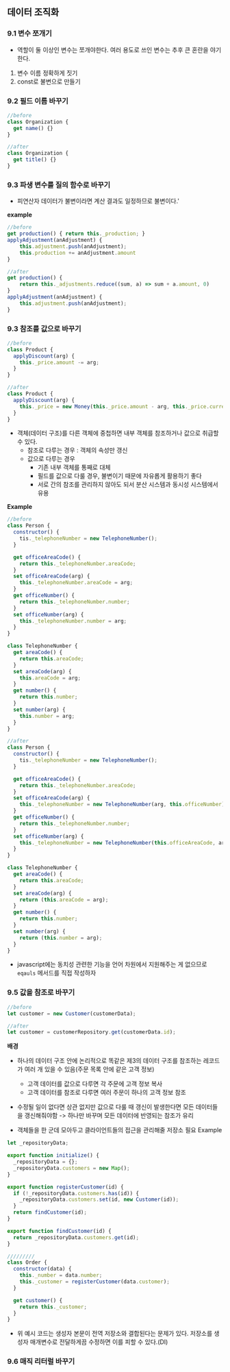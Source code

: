 ## 데이터 조직화

### 9.1 변수 쪼개기

- 역할이 둘 이상인 변수는 쪼개야한다. 여러 용도로 쓰인 변수는 추후 큰 혼란을 야기한다.

1. 변수 이름 정확하게 짓기
2. const로 불변으로 만들기

### 9.2 필드 이름 바꾸기

```javascript
//before
class Organization {
  get name() {}
}

//after
class Organization {
  get title() {}
}
```

### 9.3 파생 변수를 질의 함수로 바꾸기

- 피연산자 데이터가 불변이라면 계산 결과도 일정하므로 불변이다.'

**example**

```javascript
//before
get production() { return this._production; }
applyAdjustment(anAdjustment) {
    this.adjustment.push(anAdjustment);
    this.production += anAdjustment.amount
}

//after
get production() {
    return this._adjustments.reduce((sum, a) => sum + a.amount, 0)
}
applyAdjustment(anAdjustment) {
    this.adjustment.push(anAdjustment);
}
```

### 9.3 참조를 값으로 바꾸기

```javascript
//before
class Product {
  applyDiscount(arg) {
    this._price.amount -= arg;
  }
}

//after
class Product {
  applyDiscount(arg) {
    this._price = new Money(this._price.amount - arg, this._price.currentcy);
  }
}
```

- 객체(데이터 구조)를 다른 객체에 중첩하면 내부 객체를 참조하거나 값으로 취급할 수 있다.
  - 참조로 다루는 경우 : 객체의 속성만 갱신
  - 값으로 다루는 경우
    - 기존 내부 객체를 통째로 대체
    - 필드를 값으로 다룰 경우, 불변이기 때문에 자유롭게 활용하기 좋다
    - 서로 간의 참조를 관리하지 않아도 되서 분산 시스템과 동시성 시스템에서 유용

**Example**

```javascript
//before
class Person {
  constructor() {
    tis._telephoneNumber = new TelephoneNumber();
  }

  get officeAreaCode() {
    return this._telephoneNumber.areaCode;
  }
  set officeAreaCode(arg) {
    this._telephoneNumber.areaCode = arg;
  }
  get officeNumber() {
    return this._telephoneNumber.number;
  }
  set officeNumber(arg) {
    this._telephoneNumber.number = arg;
  }
}

class TelephoneNumber {
  get areaCode() {
    return this.areaCode;
  }
  set areaCode(arg) {
    this.areaCode = arg;
  }
  get number() {
    return this.number;
  }
  set number(arg) {
    this.number = arg;
  }
}

//after
class Person {
  constructor() {
    tis._telephoneNumber = new TelephoneNumber();
  }

  get officeAreaCode() {
    return this._telephoneNumber.areaCode;
  }
  set officeAreaCode(arg) {
    this._telephoneNumber = new TelephoneNumber(arg, this.officeNumber);
  }
  get officeNumber() {
    return this._telephoneNumber.number;
  }
  set officeNumber(arg) {
    this._telephoneNumber = new TelephoneNumber(this.officeAreaCode, arg);
  }
}

class TelephoneNumber {
  get areaCode() {
    return this.areaCode;
  }
  set areaCode(arg) {
    return (this.areaCode = arg);
  }
  get number() {
    return this.number;
  }
  set number(arg) {
    return (this.number = arg);
  }
}
```

- javascript에는 동치성 관련한 기능을 언어 차원에서 지원해주는 게 없으므로 `eqauls` 메서드를 직접 작성하자

### 9.5 값을 참조로 바꾸기

```javascript
//before
let customer = new Customer(customerData);

//after
let customer = customerRepository.get(customerData.id);
```

**배경**

- 하나의 데이터 구조 안에 논리적으로 똑같은 제3의 데이터 구조를 참조하는 레코드가 여러 개 있을 수 있음(주문 목록 안에 같은 고객 정보)
  - 고객 데이터를 값으로 다루면 각 주문에 고객 정보 복사
  - 고객 데이터를 참조로 다루면 여러 주문이 하나의 고객 정보 참조
- 수정될 일이 없다면 상관 없지만 값으로 다룰 때 갱신이 발생한다면 모든 데이터들을 갱신해줘야함
  -> 하나만 바꾸며 모든 데이터에 반영되는 참조가 유리

- 객체들을 한 군데 모아두고 클라이언트들의 접근을 관리해줄 저장소 필요
  Example

```javascript
let _repositoryData;

export function initialize() {
  _repositoryData = {};
  _repositoryData.customers = new Map();
}

export function registerCustomer(id) {
  if (!_repositoryData.customers.has(id)) {
    _repositoryData.customers.set(id, new Customer(id));
  }
  return findCustomer(id);
}

export function findCustomer(id) {
  return _repositoryData.customers.get(id);
}

/////////
class Order {
  constructor(data) {
    this._number = data.number;
    this._customer = registerCustomer(data.customer);
  }

  get customer() {
    return this._customer;
  }
}
```

- 위 예시 코드는 생성자 본문이 전역 저장소와 결합된다는 문제가 있다. 저장소를 생성자 매개변수로 전달하게끔 수정하면 이를 피할 수 있다.(DI)

### 9.6 매직 리터럴 바꾸기
